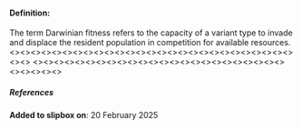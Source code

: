 #### Definition:
The term Darwinian fitness refers to the capacity of a variant type to invade and displace the resident population in competition for available resources.
<><><><><><><><><><><><><><><><><><><><><><><><><><><><><>
<><><><><><><><><><><><><><><><><><><><><><><><><><><><><>
##### References
**Added to slipbox on**: 20 February 2025